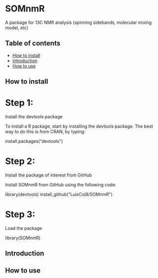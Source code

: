 # SOMnmR
A package for 13C NMR analysis (spinning sidebands, molecular mixing model, etc)

## Table of contents
* [How to install](##How-to-install)
* [Introduction](##Introduction)
* [How to use](##How-to-use)

## How to install

# Step 1: 
Install the devtools package

To install a R package, start by installing the devtools package. The best way to do this is from CRAN, by typing:
	
install.packages("devtools")

# Step 2: 
Install the package of interest from GitHub

Install SOMnmR from GitHub using the following code:
	
library(devtools)
install_github("LuisCol8/SOMnmR")

 
# Step 3: 
Load the package
	
library(SOMnmR)

## Introduction

## How to use
